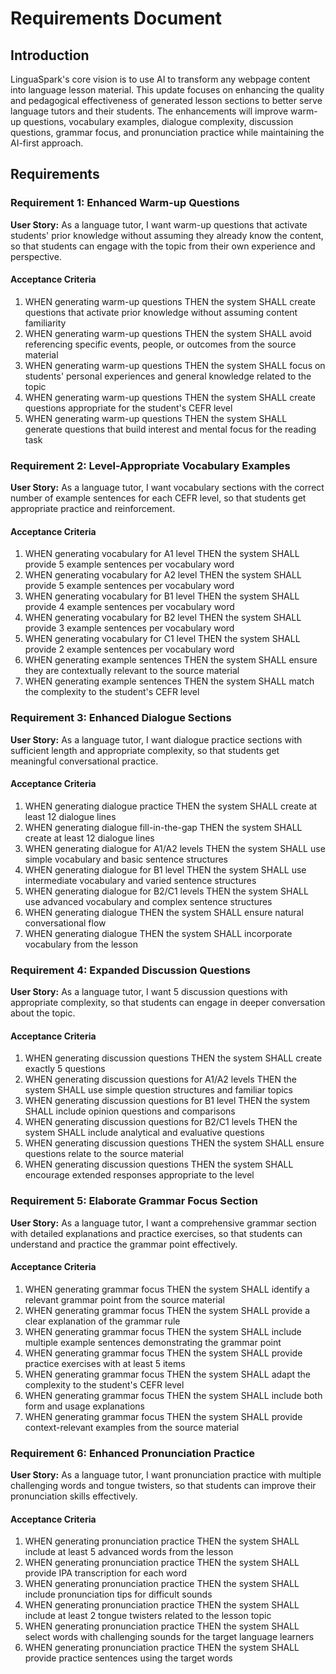 # Requirements Document

## Introduction

LinguaSpark's core vision is to use AI to transform any webpage content into language lesson material. This update focuses on enhancing the quality and pedagogical effectiveness of generated lesson sections to better serve language tutors and their students. The enhancements will improve warm-up questions, vocabulary examples, dialogue complexity, discussion questions, grammar focus, and pronunciation practice while maintaining the AI-first approach.

## Requirements

### Requirement 1: Enhanced Warm-up Questions

**User Story:** As a language tutor, I want warm-up questions that activate students' prior knowledge without assuming they already know the content, so that students can engage with the topic from their own experience and perspective.

#### Acceptance Criteria

1. WHEN generating warm-up questions THEN the system SHALL create questions that activate prior knowledge without assuming content familiarity
2. WHEN generating warm-up questions THEN the system SHALL avoid referencing specific events, people, or outcomes from the source material
3. WHEN generating warm-up questions THEN the system SHALL focus on students' personal experiences and general knowledge related to the topic
4. WHEN generating warm-up questions THEN the system SHALL create questions appropriate for the student's CEFR level
5. WHEN generating warm-up questions THEN the system SHALL generate questions that build interest and mental focus for the reading task

### Requirement 2: Level-Appropriate Vocabulary Examples

**User Story:** As a language tutor, I want vocabulary sections with the correct number of example sentences for each CEFR level, so that students get appropriate practice and reinforcement.

#### Acceptance Criteria

1. WHEN generating vocabulary for A1 level THEN the system SHALL provide 5 example sentences per vocabulary word
2. WHEN generating vocabulary for A2 level THEN the system SHALL provide 5 example sentences per vocabulary word
3. WHEN generating vocabulary for B1 level THEN the system SHALL provide 4 example sentences per vocabulary word
4. WHEN generating vocabulary for B2 level THEN the system SHALL provide 3 example sentences per vocabulary word
5. WHEN generating vocabulary for C1 level THEN the system SHALL provide 2 example sentences per vocabulary word
6. WHEN generating example sentences THEN the system SHALL ensure they are contextually relevant to the source material
7. WHEN generating example sentences THEN the system SHALL match the complexity to the student's CEFR level

### Requirement 3: Enhanced Dialogue Sections

**User Story:** As a language tutor, I want dialogue practice sections with sufficient length and appropriate complexity, so that students get meaningful conversational practice.

#### Acceptance Criteria

1. WHEN generating dialogue practice THEN the system SHALL create at least 12 dialogue lines
2. WHEN generating dialogue fill-in-the-gap THEN the system SHALL create at least 12 dialogue lines
3. WHEN generating dialogue for A1/A2 levels THEN the system SHALL use simple vocabulary and basic sentence structures
4. WHEN generating dialogue for B1 level THEN the system SHALL use intermediate vocabulary and varied sentence structures
5. WHEN generating dialogue for B2/C1 levels THEN the system SHALL use advanced vocabulary and complex sentence structures
6. WHEN generating dialogue THEN the system SHALL ensure natural conversational flow
7. WHEN generating dialogue THEN the system SHALL incorporate vocabulary from the lesson

### Requirement 4: Expanded Discussion Questions

**User Story:** As a language tutor, I want 5 discussion questions with appropriate complexity, so that students can engage in deeper conversation about the topic.

#### Acceptance Criteria

1. WHEN generating discussion questions THEN the system SHALL create exactly 5 questions
2. WHEN generating discussion questions for A1/A2 levels THEN the system SHALL use simple question structures and familiar topics
3. WHEN generating discussion questions for B1 level THEN the system SHALL include opinion questions and comparisons
4. WHEN generating discussion questions for B2/C1 levels THEN the system SHALL include analytical and evaluative questions
5. WHEN generating discussion questions THEN the system SHALL ensure questions relate to the source material
6. WHEN generating discussion questions THEN the system SHALL encourage extended responses appropriate to the level

### Requirement 5: Elaborate Grammar Focus Section

**User Story:** As a language tutor, I want a comprehensive grammar section with detailed explanations and practice exercises, so that students can understand and practice the grammar point effectively.

#### Acceptance Criteria

1. WHEN generating grammar focus THEN the system SHALL identify a relevant grammar point from the source material
2. WHEN generating grammar focus THEN the system SHALL provide a clear explanation of the grammar rule
3. WHEN generating grammar focus THEN the system SHALL include multiple example sentences demonstrating the grammar point
4. WHEN generating grammar focus THEN the system SHALL provide practice exercises with at least 5 items
5. WHEN generating grammar focus THEN the system SHALL adapt the complexity to the student's CEFR level
6. WHEN generating grammar focus THEN the system SHALL include both form and usage explanations
7. WHEN generating grammar focus THEN the system SHALL provide context-relevant examples from the source material

### Requirement 6: Enhanced Pronunciation Practice

**User Story:** As a language tutor, I want pronunciation practice with multiple challenging words and tongue twisters, so that students can improve their pronunciation skills effectively.

#### Acceptance Criteria

1. WHEN generating pronunciation practice THEN the system SHALL include at least 5 advanced words from the lesson
2. WHEN generating pronunciation practice THEN the system SHALL provide IPA transcription for each word
3. WHEN generating pronunciation practice THEN the system SHALL include pronunciation tips for difficult sounds
4. WHEN generating pronunciation practice THEN the system SHALL include at least 2 tongue twisters related to the lesson topic
5. WHEN generating pronunciation practice THEN the system SHALL select words with challenging sounds for the target language learners
6. WHEN generating pronunciation practice THEN the system SHALL provide practice sentences using the target words